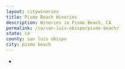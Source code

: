 ```yaml
---
layout: citywineries
title: Pismo Beach Wineries
description: Wineries in Pismo Beach, CA
permalink: /ca/san-luis-obispo/pismo-beach/
state: ca
county: san luis obispo
city: pismo beach
---
```

-
